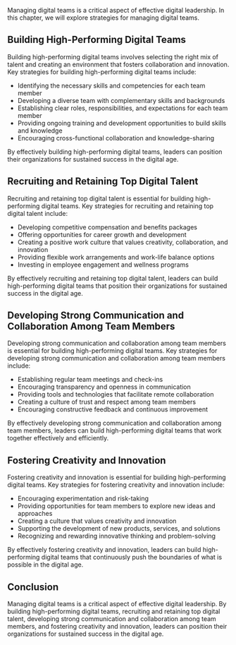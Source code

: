 
Managing digital teams is a critical aspect of effective digital leadership. In this chapter, we will explore strategies for managing digital teams.

Building High-Performing Digital Teams
--------------------------------------

Building high-performing digital teams involves selecting the right mix of talent and creating an environment that fosters collaboration and innovation. Key strategies for building high-performing digital teams include:

* Identifying the necessary skills and competencies for each team member
* Developing a diverse team with complementary skills and backgrounds
* Establishing clear roles, responsibilities, and expectations for each team member
* Providing ongoing training and development opportunities to build skills and knowledge
* Encouraging cross-functional collaboration and knowledge-sharing

By effectively building high-performing digital teams, leaders can position their organizations for sustained success in the digital age.

Recruiting and Retaining Top Digital Talent
-------------------------------------------

Recruiting and retaining top digital talent is essential for building high-performing digital teams. Key strategies for recruiting and retaining top digital talent include:

* Developing competitive compensation and benefits packages
* Offering opportunities for career growth and development
* Creating a positive work culture that values creativity, collaboration, and innovation
* Providing flexible work arrangements and work-life balance options
* Investing in employee engagement and wellness programs

By effectively recruiting and retaining top digital talent, leaders can build high-performing digital teams that position their organizations for sustained success in the digital age.

Developing Strong Communication and Collaboration Among Team Members
--------------------------------------------------------------------

Developing strong communication and collaboration among team members is essential for building high-performing digital teams. Key strategies for developing strong communication and collaboration among team members include:

* Establishing regular team meetings and check-ins
* Encouraging transparency and openness in communication
* Providing tools and technologies that facilitate remote collaboration
* Creating a culture of trust and respect among team members
* Encouraging constructive feedback and continuous improvement

By effectively developing strong communication and collaboration among team members, leaders can build high-performing digital teams that work together effectively and efficiently.

Fostering Creativity and Innovation
-----------------------------------

Fostering creativity and innovation is essential for building high-performing digital teams. Key strategies for fostering creativity and innovation include:

* Encouraging experimentation and risk-taking
* Providing opportunities for team members to explore new ideas and approaches
* Creating a culture that values creativity and innovation
* Supporting the development of new products, services, and solutions
* Recognizing and rewarding innovative thinking and problem-solving

By effectively fostering creativity and innovation, leaders can build high-performing digital teams that continuously push the boundaries of what is possible in the digital age.

Conclusion
----------

Managing digital teams is a critical aspect of effective digital leadership. By building high-performing digital teams, recruiting and retaining top digital talent, developing strong communication and collaboration among team members, and fostering creativity and innovation, leaders can position their organizations for sustained success in the digital age.
